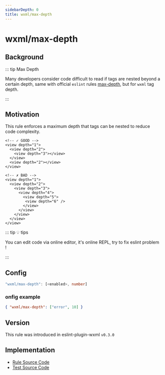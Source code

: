 ```yaml
---
sidebarDepth: 0
title: wxml/max-depth
---
```


# wxml/max-depth

## Background

::: tip Max Depth

Many developers consider code difficult to read if tags are nested beyond a certain depth, same with official `eslint` rules [max-depth](https://eslint.org/docs/rules/max-depth), but for `wxml` tag depth. 

:::

## Motivation

This rule enforces a maximum depth that tags can be nested to reduce code complexity.

<eslint-code-block :rules="{'wxml/max-depth': ['error', 3]}" >

```wxml
<!-- ✓ GOOD -->
<view depth="1">
  <view depth="2">
    <view depth="3"></view>
  </view>
  <view depth="2"></view>
</view>

<!-- ✗ BAD -->
<view depth="1">
  <view depth="2">
    <view depth="3">
      <view depth="4">
        <view depth="5">
         <view depth="6" />
        </view>
      </view>
    </view>
  </view>
</view>
```

</eslint-code-block>

::: tip 💡 tips

You can edit code via online editor, it's online REPL, try to fix eslint problem !

:::

## Config

```typescript
"wxml/max-depth": [<enabled>, number]
```

### onfig example

```json
{ "wxml/max-depth": ["error", 10] }
```

## Version

This rule was introduced in eslint-plugin-wxml `v0.3.0`

## Implementation

- [Rule Source Code](https://github.com/wxmlfile/eslint-plugin-wxml/tree/main/lib/rules/max-depth.js)
- [Test Source Code](https://github.com/wxmlfile/eslint-plugin-wxml/tree/main/tests/rules/max-depth.js)
